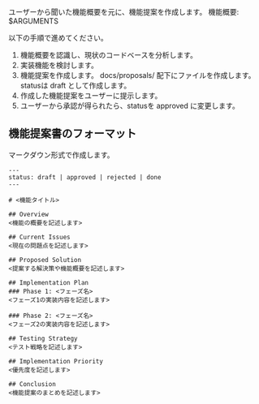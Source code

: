 ユーザーから聞いた機能概要を元に、機能提案を作成します。
機能概要: 
$ARGUMENTS

以下の手順で進めてください。

1. 機能概要を認識し、現状のコードベースを分析します。
2. 実装機能を検討します。
3. 機能提案を作成します。
   docs/proposals/ 配下にファイルを作成します。  
   statusは draft として作成します。
4. 作成した機能提案をユーザーに提示します。
5. ユーザーから承認が得られたら、statusを approved に変更します。
   
## 機能提案書のフォーマット
マークダウン形式で作成します。
```
---
status: draft | approved | rejected | done
---

# <機能タイトル>

## Overview
<機能の概要を記述します>

## Current Issues
<現在の問題点を記述します>

## Proposed Solution
<提案する解決策や機能概要を記述します>

## Implementation Plan
### Phase 1: <フェーズ名>
<フェーズ1の実装内容を記述します>

### Phase 2: <フェーズ名>
<フェーズ2の実装内容を記述します>

## Testing Strategy
<テスト戦略を記述します>

## Implementation Priority
<優先度を記述します>

## Conclusion
<機能提案のまとめを記述します>
```